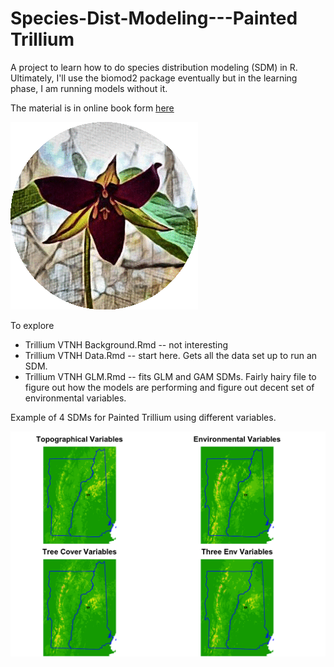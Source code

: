 # Species-Dist-Modeling---Painted Trillium

A project to learn how to do species distribution modeling (SDM) in R. Ultimately, I'll use the biomod2 package eventually but in the learning phase, I am running models without it.

The material is in online book form [here](https://eeholmes.github.io/Species-Dist-Modeling---Trillium/)

![Painted Trillium](images/logo.png)

To explore

* Trillium VTNH Background.Rmd -- not interesting
* Trillium VTNH Data.Rmd -- start here. Gets all the data set up to run an SDM.
* Trillium VTNH GLM.Rmd -- fits GLM and GAM SDMs. Fairly hairy file to figure out how the models are performing and figure out decent set of environmental variables.

Example of 4 SDMs for Painted Trillium using different variables.

![SDMs](images/sdms4.png)
